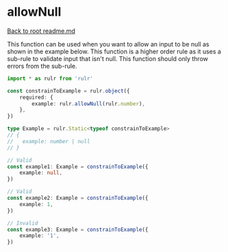 # allowNull

[Back to root readme.md](../../../readme.md)

This function can be used when you want to allow an input to be null as shown in the example below. This function is a higher order rule as it uses a sub-rule to validate input that isn't null. This function should only throw errors from the sub-rule.

```ts
import * as rulr from 'rulr'

const constrainToExample = rulr.object({
	required: {
		example: rulr.allowNull(rulr.number),
	},
})

type Example = rulr.Static<typeof constrainToExample>
// {
//   example: number | null
// }

// Valid
const example1: Example = constrainToExample({
	example: null,
})

// Valid
const example2: Example = constrainToExample({
	example: 1,
})

// Invalid
const example3: Example = constrainToExample({
	example: '1',
})
```
